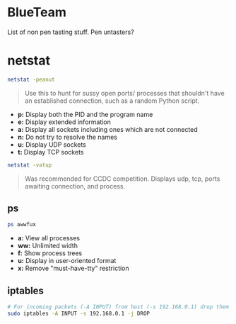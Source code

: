 # BlueTeam
List of non pen tasting stuff. Pen untasters?

# netstat
```bash
netstat -peanut
```
> Use this to hunt for sussy open ports/ processes that shouldn't have an established connection, such as a random Python script.
- **p:** Display both the PID and the program name
- **e:** Display extended information
- **a:** Display all sockets including ones which are not connected
- **n:** Do not try to resolve the names
- **u:** Display UDP sockets
- **t:** Display TCP sockets

```bash
netstat -vatup 
```
> Was recommended for CCDC competition. Displays udp, tcp, ports awaiting connection, and process. 
## ps
```bash
ps awwfux
```
- **a:** View all processes
- **ww:** Unlimited width
- **f:** Show process trees
- **u:** Display in user-oriented format
- **x:** Remove "must-have-tty" restriction

## iptables
```bash
# For incoming packets (-A INPUT) from host (-s 192.168.0.1) drop them (-j DROP)
sudo iptables -A INPUT -s 192.168.0.1 -j DROP
```
